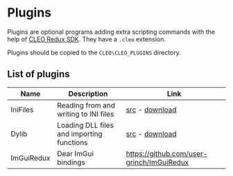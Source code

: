 # Plugins

Plugins are optional programs adding extra scripting commands with the help of [CLEO Redux SDK](./using-sdk.md). They have a `.cleo` extension.

Plugins should be copied to the `CLEO\CLEO_PLUGINS` directory.

## List of plugins

| Name       | Description                               | Link |
| ---------- | ----------------------------------------- | ---- |
| IniFiles   | Reading from and writing to INI files     | [src](https://github.com/cleolibrary/CLEO-Redux/tree/master/plugins/IniFiles) - [download](https://github.com/cleolibrary/CLEO-Redux/releases/download/0.9.2/CLEO_Redux-0.9.2+IniFiles+Dylib.zip)    |
| Dylib      | Loading DLL files and importing functions | [src](https://github.com/cleolibrary/CLEO-Redux/tree/master/plugins/Dylib) - [download](https://github.com/cleolibrary/CLEO-Redux/releases/download/0.9.2/CLEO_Redux-0.9.2+IniFiles+Dylib.zip)     |
| ImGuiRedux | Dear ImGui bindings                       | https://github.com/user-grinch/ImGuiRedux     |
